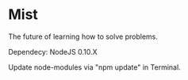 Mist
=========

The future of learning how to solve problems.

Dependecy: NodeJS 0.10.X

Update node-modules via "npm update" in Terminal.